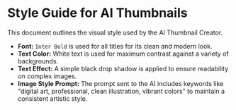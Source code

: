 # Style Guide for AI Thumbnails

This document outlines the visual style used by the AI Thumbnail Creator.

-   **Font:** `Inter Bold` is used for all titles for its clean and modern look.
-   **Text Color:** White text is used for maximum contrast against a variety of backgrounds.
-   **Text Effect:** A simple black drop shadow is applied to ensure readability on complex images.
-   **Image Style Prompt:** The prompt sent to the AI includes keywords like "digital art, professional, clean illustration, vibrant colors" to maintain a consistent artistic style.